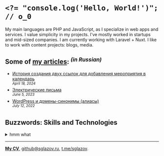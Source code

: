 # `<?= "console.log('Hello, World!')"; // o_0`
My main languages are PHP and JavaScript, as I specialize in web apps and services. I value simplicity in my projects. I've mostly worked in startups and mid-sized companies. I am currently working with Laravel + Nuxt. I like to work with content projects: blogs, media.

## Some of [my articles](https://sglazov.ru/notes/): <sup>_(in Russian)_</sup>

* [История создания двух ссылок для добавления мероприятия в календарь](https://sglazov.ru/notes/add-to-calendar/) <br />
<sup>_April 18, 2024_</sup>
* [Электрические письма](https://sglazov.ru/notes/emails/) <br />
<sup>_June 5, 2023_</sup>
* [WordPress и домены-синонимы (алиасы)](https://sglazov.ru/notes/wordpress-domains/) <br />
<sup>_July 12, 2022_</sup>


## Buzzwords: Skills and Technologies
<details>
  <summary>hmm what</summary>

  styled-components, Stylus, Vite, Zeplin, TimeWeb, SEO, Makefile, БЭМ, SVG, Gulp, Grunt, Tailwind, Laravel, Accessibility (a11y), ispmanager, React, GitHub, Flarum, CloudPayments API, GitLab, Apache, MySQL, Bootstrap, Laravel Nova, Shell, Eloquent ORM, Figma, Livewire, WordPress, Markdown, Nunjucks, SCSS, Blade, Less, MAMP, Bitbucket, Cypress, Deployer.php, Vue, Composer, CSS, GitHub Actions, Nuxt, HTML, Tinkoff API, Sketch, Git, JavaScript, phpMyAdmin, Pug (Jade), Reg.ru, jQuery, Docker, Nginx, PostCSS, webpack, Photoshop, Eleventy (11ty), HTTPie, PHP, Shop-Script.
</details>

----
[**My CV**](https://sglazov.ru/cv/), [github@sglazov.ru](mailto:github@sglazov.ru), [t.me/sglazov](https://t.me/sglazov).
